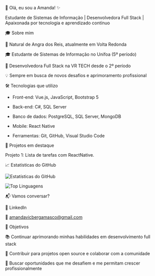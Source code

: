🌸 Olá, eu sou a Amanda! ✨

Estudante de Sistemas de Informação | Desenvolvedora Full Stack | Apaixonada por tecnologia e aprendizado contínuo


🎓 Sobre mim

📍 Natural de Angra dos Reis, atualmente em Volta Redonda

🎓 Estudante de Sistemas de Informação no Unifoa (5º período)

💼 Desenvolvedora Full Stack na VR TECH desde o 2º período

💡 Sempre em busca de novos desafios e aprimoramento profissional


🛠️ Tecnologias que utilizo

- Front-end: Vue.js, JavaScript, Bootstrap 5
  
- Back-end: C#, SQL Server
  
- Banco de dados: PostgreSQL, SQL Server, MongoDB
  
- Mobile: React Native
  
- Ferramentas: Git, GitHub, Visual Studio Code


🚀 Projetos em destaque

Projeto 1: Lista de tarefas com ReactNative.


📈 Estatísticas do GitHub

![Estatísticas do GitHub](https://github-readme-stats.vercel.app/api?username=amandavicberg&show_icons=true&theme=catppuccin_latte)

![Top Linguagens](https://github-readme-stats.vercel.app/api/top-langs/?username=amandavicberg&layout=compact&langs_count=7&theme=catppuccin_latte)


📬 Vamos conversar?

💼 LinkedIn

📧 amandavicbergamasco@gmail.com

🎯 Objetivos

📚 Continuar aprimorando minhas habilidades em desenvolvimento full stack

🚀 Contribuir para projetos open source e colaborar com a comunidade

🎯 Buscar oportunidades que me desafiem e me permitam crescer profissionalmente

<!--
**amandavicberg/amandavicberg** is a ✨ _special_ ✨ repository because its `README.md` (this file) appears on your GitHub profile.

Here are some ideas to get you started:

- 🔭 I’m currently working on ...
- 🌱 I’m currently learning ...
- 👯 I’m looking to collaborate on ...
- 🤔 I’m looking for help with ...
- 💬 Ask me about ...
- 📫 How to reach me: ...
- 😄 Pronouns: ...
- ⚡ Fun fact: ...
-->
